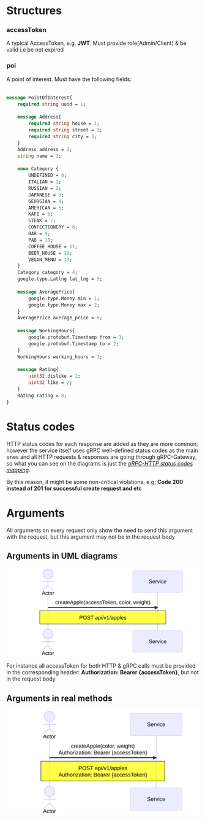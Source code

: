 # Structures
### accessToken
A typical AccessToken, e.g. **JWT**.
Must provide role(Admin/Client) & be valid i.e be not expired
### poi
A point of interest. Must have the following fields:

```protobuf

message PointOfInterest{
	required string uuid = 1;

	message Address{
		required string house = 1;
		required string street = 2;
		required string city = 3;
	}
	Address address = 2;
	string name = 3;

	enum Category {
		UNDEFINED = 0;
		ITALIAN = 1;
		RUSSIAN = 2;
		JAPANESE = 3;
		GEORGIAN = 4;
		AMERICAN = 5;
		KAFE = 6;
		STEAK = 7;
		CONFECTIONERY = 8;
		BAR = 9;
		PAB = 10;
		COFFEE_HOUSE = 11;
		BEER_HOUSE = 12;
		VEGAN_MENU = 13;
	}
	Category category = 4;
	google.type.Latlng lat_lng = 5;

	message AveragePrice{
		google.type.Money min = 1;
		google.type.Money max = 2;
	}
	AveragePrice average_price = 6;

	message WorkingHours{
		google.protobuf.Timestamp from = 1;
		google.protobuf.Timestamp to = 2;
	}
	WorkingHours working_hours = 7;
		
	message Rating{
		uint32 dislike = 1;
		uint32 like = 2;
	}
	Rating rating = 8;
}
```

# Status codes
HTTP status codes for each response are added as they are more common; however the service itself uses gRPC well-defined status codes as the main ones and all HTTP requests & responses are going through gRPC-Gateway, so what you can see on the diagrams is just the [*gRPC-HTTP status codes mapping*](https://chromium.googlesource.com/external/github.com/grpc/grpc/+/refs/tags/v1.21.4-pre1/doc/statuscodes.md).

By this reason, it might be some non-critical violations, e.g: **Code 200 instead of 201 for successful create request and etc**

# Arguments

All arguments on every request only show the need to send this argument with the request, but this argument may not be in the request body

## Arguments in UML diagrams
![diagram](./legend-1.svg)

For instance all accessToken for both HTTP & gRPC calls must be provided in the corresponding header:
**Authorization: Bearer {accessToken}**, but not in the request body

## Arguments in real methods
![diagram](./legend-2.svg)
